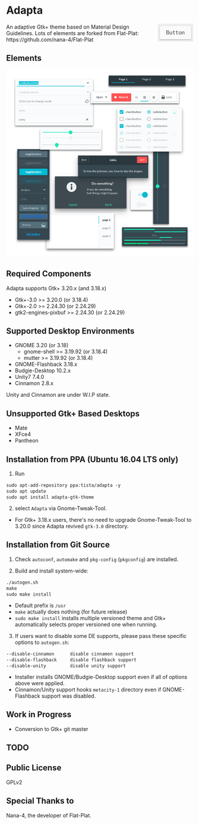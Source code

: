 Adapta
=========
<img src="img/Button.gif" alt="Button" align="right" />
An adaptive Gtk+ theme based on Material Design Guidelines.
Lots of elements are forked from Flat-Plat: https://github.com/nana-4/Flat-Plat

Elements
--------
![Materials](img/Materials.png)

Required Components
-------------------
Adapta supports Gtk+ 3.20.x (and 3.18.x)

 * Gtk+-3.0 >= 3.20.0 (or 3.18.4)
 * Gtk+-2.0 >= 2.24.30 (or 2.24.29)
 * gtk2-engines-pixbuf >= 2.24.30 (or 2.24.29)

Supported Desktop Environments
------------------------------
 * GNOME 3.20 (or 3.18)
   * gnome-shell >= 3.19.92 (or 3.18.4)
   * mutter >= 3.19.92 (or 3.18.4)
 * GNOME-Flashback 3.18.x
 * Budgie-Desktop 10.2.x
 * Unity7 7.4.0
 * Cinnamon 2.8.x

Unity and Cinnamon are under W.I.P state.

Unsupported Gtk+ Based Desktops
-------------------------------
 * Mate
 * XFce4
 * Pantheon

Installation from PPA (Ubuntu 16.04 LTS only)
------------
1. Run

 ```
 sudo apt-add-repository ppa:tista/adapta -y
 sudo apt update
 sudo apt install adapta-gtk-theme
 ```

2. select `Adapta` via Gnome-Tweak-Tool.

 * For Gtk+ 3.18.x users, there's no need to upgrade Gnome-Tweak-Tool to 3.20.0 since Adapta revived `gtk-3.0` directory.

Installation from Git Source
------------
1. Check `autoconf`, `automake` and `pkg-config` (`pkgconfig`) are installed.

2. Build and install system-wide:

 ```
 ./autogen.sh
 make
 sudo make install
 ```

 * Default prefix is `/usr`
 * `make` actually does nothing (for future release)
 * `sudo make install` installs multiple versioned theme and Gtk+ automatically selects proper versioned one when running.

3. If users want to disable some DE supports, please pass these specific options to `autogen.sh`:

 ```
 --disable-cinnamon      disable cinnamon support
 --disable-flashback     disable flashback support
 --disable-unity         disable unity support
 ```

 * Installer installs GNOME/Budgie-Desktop support even if all of options above were applied.
 * Cinnamon/Unity support hooks `metacity-1` directory even if GNOME-Flashback support was disabled.

Work in Progress
----------------
* Conversion to Gtk+ git master

TODO
----

Public License
--------------
 GPLv2

Special Thanks to
--------------
 Nana-4, the developer of Flat-Plat.
